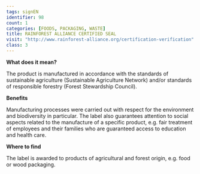 ```yaml
---
tags: signEN
identifier: 98
count: 1
categories: [FOODS, PACKAGING, WASTE]
title: RAINFOREST ALLIANCE CERTIFIED SEAL
visit: "http://www.rainforest-alliance.org/certification-verification"
class: 3
---
```

**What does it mean?**

The product is manufactured in accordance with the standards of sustainable agriculture (Sustainable Agriculture Network) and/or standards of responsible forestry (Forest Stewardship Council).

**Benefits**

Manufacturing processes were carried out with respect for the environment and biodiversity in particular. The label also guarantees attention to social aspects related to the manufacture of a specific product, e.g. fair treatment of employees and their families who are guaranteed access to education and health care.

**Where to find**

The label is awarded to products of agricultural and forest origin, e.g. food or wood packaging.